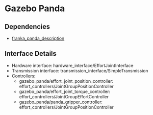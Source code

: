 # Gazebo Panda

## Dependencies

- [franka_panda_description](https://github.com/justagist/franka_panda_description)

## Interface Details

- Hardware interface: hardware_interface/EffortJointInterface
- Transmission interface: transmission_interface/SimpleTransmission
- Controllers:
  - gazebo_panda/effort_joint_position_controller: effort_controllers/JointGroupPositionController
  - gazebo_panda/effort_joint_torque_controller: effort_controllers/JointGroupEffortController
  - gazebo_panda/panda_gripper_controller: effort_controllers/JointGroupPositionController
